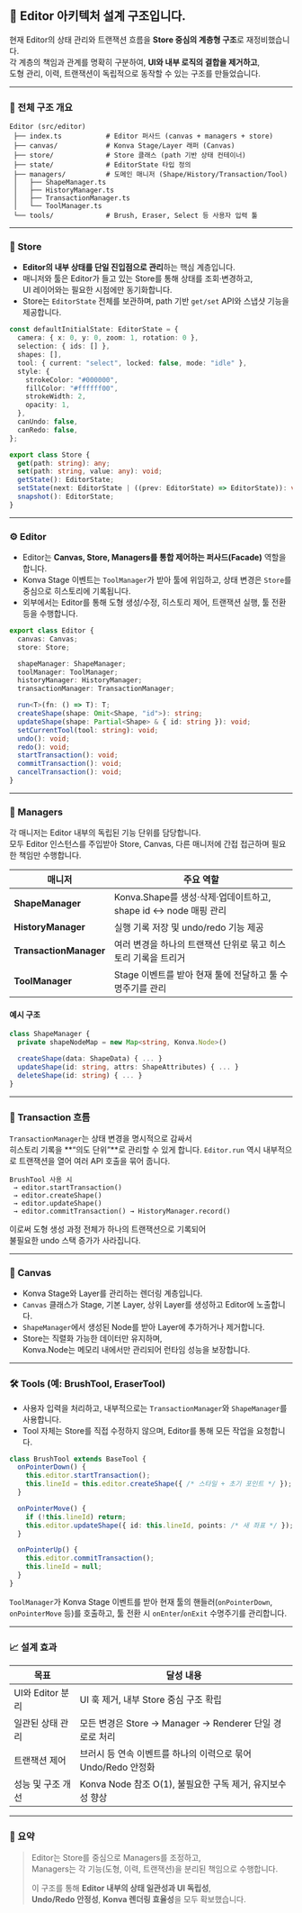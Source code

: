 ## 🧩 Editor 아키텍처 설계 구조입니다.

현재 Editor의 상태 관리와 트랜잭션 흐름을 **Store 중심의 계층형 구조**로 재정비했습니다.  
각 계층의 책임과 관계를 명확히 구분하여, **UI와 내부 로직의 결합을 제거하고**,  
도형 관리, 이력, 트랜잭션이 독립적으로 동작할 수 있는 구조를 만들었습니다.

---

### 🔷 전체 구조 개요

```
Editor (src/editor)
 ├── index.ts           # Editor 퍼사드 (canvas + managers + store)
 ├── canvas/            # Konva Stage/Layer 래퍼 (Canvas)
 ├── store/             # Store 클래스 (path 기반 상태 컨테이너)
 ├── state/             # EditorState 타입 정의
 ├── managers/          # 도메인 매니저 (Shape/History/Transaction/Tool)
 │   ├── ShapeManager.ts
 │   ├── HistoryManager.ts
 │   ├── TransactionManager.ts
 │   └── ToolManager.ts
 └── tools/             # Brush, Eraser, Select 등 사용자 입력 툴
```

---

### 🧱 Store

- **Editor의 내부 상태를 단일 진입점으로 관리**하는 핵심 계층입니다.
- 매니저와 툴은 Editor가 들고 있는 Store를 통해 상태를 조회·변경하고,  
  UI 레이어와는 필요한 시점에만 동기화합니다.
- Store는 `EditorState` 전체를 보관하며, path 기반 `get/set` API와 스냅샷 기능을 제공합니다.

```ts
const defaultInitialState: EditorState = {
  camera: { x: 0, y: 0, zoom: 1, rotation: 0 },
  selection: { ids: [] },
  shapes: [],
  tool: { current: "select", locked: false, mode: "idle" },
  style: {
    strokeColor: "#000000",
    fillColor: "#ffffff00",
    strokeWidth: 2,
    opacity: 1,
  },
  canUndo: false,
  canRedo: false,
};

export class Store {
  get(path: string): any;
  set(path: string, value: any): void;
  getState(): EditorState;
  setState(next: EditorState | ((prev: EditorState) => EditorState)): void;
  snapshot(): EditorState;
}
```

---

### ⚙️ Editor

- Editor는 **Canvas, Store, Managers를 통합 제어하는 퍼사드(Facade)** 역할을 합니다.
- Konva Stage 이벤트는 `ToolManager`가 받아 툴에 위임하고, 상태 변경은 `Store`를 중심으로 히스토리에 기록됩니다.
- 외부에서는 Editor를 통해 도형 생성/수정, 히스토리 제어, 트랜잭션 실행, 툴 전환 등을 수행합니다.

```ts
export class Editor {
  canvas: Canvas;
  store: Store;

  shapeManager: ShapeManager;
  toolManager: ToolManager;
  historyManager: HistoryManager;
  transactionManager: TransactionManager;

  run<T>(fn: () => T): T;
  createShape(shape: Omit<Shape, "id">): string;
  updateShape(shape: Partial<Shape> & { id: string }): void;
  setCurrentTool(tool: string): void;
  undo(): void;
  redo(): void;
  startTransaction(): void;
  commitTransaction(): void;
  cancelTransaction(): void;
}
```

---

### 🧩 Managers

각 매니저는 Editor 내부의 독립된 기능 단위를 담당합니다.  
모두 Editor 인스턴스를 주입받아 Store, Canvas, 다른 매니저에 간접 접근하며 필요한 책임만 수행합니다.

| 매니저                 | 주요 역할                                                       |
| ---------------------- | --------------------------------------------------------------- |
| **ShapeManager**       | Konva.Shape를 생성·삭제·업데이트하고, shape id ↔ node 매핑 관리 |
| **HistoryManager**     | 실행 기록 저장 및 undo/redo 기능 제공                           |
| **TransactionManager** | 여러 변경을 하나의 트랜잭션 단위로 묶고 히스토리 기록을 트리거  |
| **ToolManager**        | Stage 이벤트를 받아 현재 툴에 전달하고 툴 수명주기를 관리       |

#### 예시 구조

```ts
class ShapeManager {
  private shapeNodeMap = new Map<string, Konva.Node>()

  createShape(data: ShapeData) { ... }
  updateShape(id: string, attrs: ShapeAttributes) { ... }
  deleteShape(id: string) { ... }
}
```

---

### 🧮 Transaction 흐름

`TransactionManager`는 상태 변경을 명시적으로 감싸서  
히스토리 기록을 **“의도 단위”**로 관리할 수 있게 합니다. `Editor.run` 역시 내부적으로 트랜잭션을 열어 여러 API 호출을 묶어 줍니다.

```
BrushTool 사용 시
 → editor.startTransaction()
 → editor.createShape()
 → editor.updateShape()
 → editor.commitTransaction() → HistoryManager.record()
```

이로써 도형 생성 과정 전체가 하나의 트랜잭션으로 기록되어  
불필요한 undo 스택 증가가 사라집니다.

---

### 🎨 Canvas

- Konva Stage와 Layer를 관리하는 렌더링 계층입니다.
- `Canvas` 클래스가 Stage, 기본 Layer, 상위 Layer를 생성하고 Editor에 노출합니다.
- `ShapeManager`에서 생성된 Node를 받아 Layer에 추가하거나 제거합니다.
- Store는 직렬화 가능한 데이터만 유지하며,  
  Konva.Node는 메모리 내에서만 관리되어 런타임 성능을 보장합니다.

---

### 🛠 Tools (예: BrushTool, EraserTool)

- 사용자 입력을 처리하고, 내부적으로는 `TransactionManager`와 `ShapeManager`를 사용합니다.
- Tool 자체는 Store를 직접 수정하지 않으며, Editor를 통해 모든 작업을 요청합니다.

```ts
class BrushTool extends BaseTool {
  onPointerDown() {
    this.editor.startTransaction();
    this.lineId = this.editor.createShape({ /* 스타일 + 초기 포인트 */ });
  }

  onPointerMove() {
    if (!this.lineId) return;
    this.editor.updateShape({ id: this.lineId, points: /* 새 좌표 */ });
  }

  onPointerUp() {
    this.editor.commitTransaction();
    this.lineId = null;
  }
}
```

`ToolManager`가 Konva Stage 이벤트를 받아 현재 툴의 핸들러(`onPointerDown`, `onPointerMove` 등)를 호출하고, 툴 전환 시 `onEnter`/`onExit` 수명주기를 관리합니다.

---

### 📈 설계 효과

| 목표              | 달성 내용                                                     |
| ----------------- | ------------------------------------------------------------- |
| UI와 Editor 분리  | UI 훅 제거, 내부 Store 중심 구조 확립                         |
| 일관된 상태 관리  | 모든 변경은 Store → Manager → Renderer 단일 경로로 처리       |
| 트랜잭션 제어     | 브러시 등 연속 이벤트를 하나의 이력으로 묶어 Undo/Redo 안정화 |
| 성능 및 구조 개선 | Konva Node 참조 O(1), 불필요한 구독 제거, 유지보수성 향상     |

---

### 🧠 요약

> Editor는 Store를 중심으로 Managers를 조정하고,  
> Managers는 각 기능(도형, 이력, 트랜잭션)을 분리된 책임으로 수행합니다.
>
> 이 구조를 통해 **Editor 내부의 상태 일관성과 UI 독립성**,  
> **Undo/Redo 안정성**, **Konva 렌더링 효율성**을 모두 확보했습니다.

